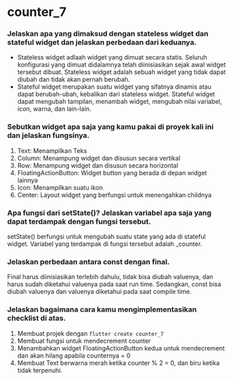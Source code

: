 # counter_7

### Jelaskan apa yang dimaksud dengan stateless widget dan stateful widget dan jelaskan perbedaan dari keduanya.
- Stateless widget adlaah widget yang dimuat secara statis. Seluruh konfigurasi yang dimuat didalamnya telah diinisiasikan sejak awal widget tersebut dibuat. Stateless widget adalah sebuah widget yang tidak dapat diubah dan tidak akan pernah berubah.
- Stateful widget merupakan suatu widget yang sifatnya dinamis atau dapat berubah-ubah, kebalikan dari stateless widget. Stateful widget dapat mengubah tampilan, menambah widget, mengubah nilai variabel, icon, warna, dan lain-lain.

### Sebutkan widget apa saja yang kamu pakai di proyek kali ini dan jelaskan fungsinya.
1. Text: Menampilkan Teks
2. Column: Menampung widget dan disusun secara vertikal
3. Row: Menampung widget dan disusun secara horizontal
4. FloatingActionButton: Widget button yang berada di depan widget lainnya
5. Icon: Menampilkan suatu ikon
6. Center: Layout widget yang berfungsi untuk menengahkan childnya

### Apa fungsi dari setState()? Jelaskan variabel apa saja yang dapat terdampak dengan fungsi tersebut.
setState() berfungsi untuk mengubah suatu state yang ada di stateful widget. Variabel yang terdampak di fungsi tersebut adalah _counter.

### Jelaskan perbedaan antara const dengan final.
Final harus diinisiasikan terlebih dahulu, tidak bisa diubah valuenya, dan harus sudah diketahui valuenya pada saat run time. Sedangkan, const bisa diubah valuenya dan valuenya diketahui pada saat compile time.

### Jelaskan bagaimana cara kamu mengimplementasikan checklist di atas.
1. Membuat projek dengan `flutter create counter_7`
2. Membuat fungsi untuk mendecrement counter
3. Menambahkan widget FloatingActionButton kedua untuk mendecrement dan akan hilang apabila counternya = 0
4. Membuat Text berwarna merah ketika counter % 2 = 0, dan biru ketika tidak terpenuhi. 
